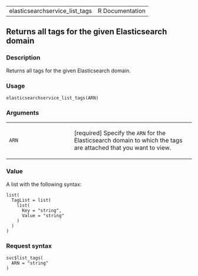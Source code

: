 <table style="width: 100%;">
<tbody>
<tr class="odd">
<td>elasticsearchservice_list_tags</td>
<td style="text-align: right;">R Documentation</td>
</tr>
</tbody>
</table>

## Returns all tags for the given Elasticsearch domain

### Description

Returns all tags for the given Elasticsearch domain.

### Usage

    elasticsearchservice_list_tags(ARN)

### Arguments

<table>
<colgroup>
<col style="width: 35%" />
<col style="width: 65%" />
</colgroup>
<tbody>
<tr class="odd">
<td><code id="elasticsearchservice_list_tags_:_ARN">ARN</code></td>
<td><p>[required] Specify the <code>ARN</code> for the Elasticsearch
domain to which the tags are attached that you want to view.</p></td>
</tr>
</tbody>
</table>

### Value

A list with the following syntax:

    list(
      TagList = list(
        list(
          Key = "string",
          Value = "string"
        )
      )
    )

### Request syntax

    svc$list_tags(
      ARN = "string"
    )

